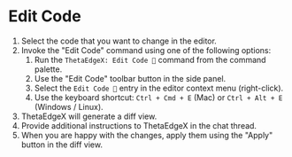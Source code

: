 # Edit Code

1. Select the code that you want to change in the editor.
2. Invoke the "Edit Code" command using one of the following options:
   1. Run the `ThetaEdgeX: Edit Code 💬` command from the command palette.
   1. Use the "Edit Code" toolbar button in the side panel.
   1. Select the `Edit Code 💬` entry in the editor context menu (right-click).
   1. Use the keyboard shortcut: `Ctrl + Cmd + E` (Mac) or `Ctrl + Alt + E` (Windows / Linux).
3. ThetaEdgeX will generate a diff view.
4. Provide additional instructions to ThetaEdgeX in the chat thread.
5. When you are happy with the changes, apply them using the "Apply" button in the diff view.
